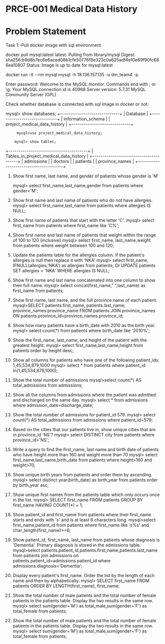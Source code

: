 # PRCE-001 Medical Data History

# Problem Statement
Task 1:-Pull docker image with sql environment
	
docker pull mysql:latest
latest: Pulling from library/mysql
Digest: sha256:b9d8b7ec6e6aced08b1cfe50776f8e323c0a625adf4e10e69f90fc686ea10807
Status: Image is up to date for mysql:latest


docker run -it --rm mysql mysql -h 18.136.157.135 -u dm_team4 -p

Enter password: 
Welcome to the MySQL monitor.  Commands end with ; or \g.
Your MySQL connection id is 40968
Server version: 5.7.31 MySQL Community Server (GPL)


Check whether database is connected with sql image in docker or not:
		
mysql> show databases;
+------------------------------+
| Database                     |
+------------------------------+
| information_schema           |
| project_medical_data_history |
+------------------------------+
		
		 mysql>use project_medical_data_history;
		
		mysql> show tables;
+----------------------------------------+
| Tables_in_project_medical_data_history |
+----------------------------------------+
| admissions                             |
| doctors                                |
| patients                               |
| province_names                         |
+----------------------------------------+


1. Show first name, last name, and gender of patients whose gender is 'M'

	mysql> select first_name,last_name,gender from patients where gender='M';


2. Show first name and last name of patients who do not have allergies.
	mysql> select first_name,last_name from patients where allergies IS NULL;

3. Show first name of patients that start with the letter 'C'.
	mysql> select first_name from patients where first_name like 'C%';

4. Show first name and last name of patients that weight within the range of 100 to 120 (inclusive)
	mysql> select first_name, last_name,weight from patients where weight between 100 and 120;

5. Update the patients table for the allergies column. If the patient's allergies is null then replace it with 'NKA'
	mysql> select first_name, IFNULL(allergies,'NKA') as allergies from patients;
	Or
	UPDATE patients SET allergies = 'NKA' WHERE allergies IS NULL;

6. Show first name and last name concatenated into one column to show their
full name.
	mysql> select concat(first_name," ",last_name) as first_name from patients;

7. Show first name, last name, and the full province name of each patient.
    mysql>SELECT patients.first_name, patients.last_name, province_names.province_name FROM patients JOIN province_names ON patients.province_id=province_names.province_id;

8. Show how many patients have a birth_date with 2010 as the birth year.
	mysql> select count(*) from patients where birth_date like '2010%';

9. Show the first_name, last_name, and height of the patient with the greatest height.
	mysql> select first_name,last_name,height from patients order by height desc;

10. Show all columns for patients who have one of the following patient_ids: 1,45,534,879,1000
	mysql> select * from patients where patient_id In(1,45,534,879,1000);

11. Show the total number of admissions
	mysql>select count(*) AS total_admissions from admissions;

12. Show all the columns from admissions where the patient was admitted and discharged on the same day.
	mysql> select * from admissions where admission_date=discharge_date;

13. Show the total number of admissions for patient_id 579.
	mysql> select count(*) AS total_admissions from admissions where patient_id=579;

14. Based on the cities that our patients live in, show unique cities that are in province_id 'NS'?
    mysql> select DISTINCT city from patients where province_id='NS';

15. Write a query to find the first_name, last name and birth date of patients who have height more than 160 and weight more than 70
	mysql> select first_name,last_name,birth_date from patients where height>160 and weight>70;

16. Show unique birth years from patients and order them by ascending.
	mysql> select distinct year(birth_date) as birth_year from patients order by birth_year asc;

17. Show unique first names from the patients table which only occurs once in the list.
	mysql> SELECT first_name FROM patients GROUP BY first_name HAVING COUNT(*) = 1;

18. Show patient_id and first_name from patients where their first_name starts and ends with 's' and is at least 6 characters long.
    mysql>select first_name,patient_id from patients where first_name like 's%s' and char_length(first_name)>=6;

19. Show patient_id, first_name, last_name from patients whose diagnosis is 'Dementia'. Primary diagnosis is stored in the admissions table.
    mysql>select patients.patient_id,patients.first_name,patients.last_name from patients join admissions on patients.patient_id=admissions.patient_id where admissions.diagnosis='Dementia';

20. Display every patient's first_name. Order the list by the length of each name and then by alphabetically.
	mysql> SELECT first_name FROM patients  ORDER BY LENGTH(first_name), first_name;

21. Show the total number of male patients and the total number of female patients in the patients table. Display the two results in the same row.
    mysql> select sum(gender='M') as total_male,sum(gender='F') as total_female from patients;

22. Show the total number of male patients and the total number of female patients in the patients table. Display the two results in the same row.
	mysql> select sum(gender='M') as total_male,sum(gender='F') as total_female from patients;

